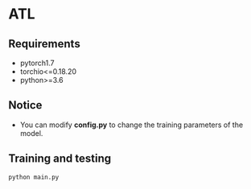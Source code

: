 # ATL

## Requirements
* pytorch1.7
* torchio<=0.18.20
* python>=3.6

## Notice
* You can modify **config.py** to change the training parameters of the model.

## Training and testing
```
python main.py
```
